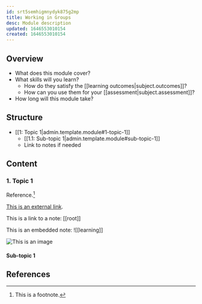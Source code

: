 ```yaml
---
id: srt5semhigmnydyk875g2mp
title: Working in Groups
desc: Module description
updated: 1646553010154
created: 1646553010154
---
```


## Overview
- What does this module cover?
- What skills will you learn?
  - How do they satisfy the [[learning outcomes|subject.outcomes]]?
  - How can you use them for your [[assessment|subject.assessment]]?
- How long will this module take?

## Structure

- [[1: Topic 1|admin.template.module#1-topic-1]]
  - [[1.1: Sub-topic 1|admin.template.module#sub-topic-1]]
  - Link to notes if needed

## Content 

### 1. Topic 1

Reference.[^1]

[This is an external link](http://wikipedia.org).

This is a link to a note: [[root]]

This is an embedded note: ![[learning]]

![This is an image](assets/image/filename.png)

#### Sub-topic 1

[^1]: This is a footnote.

## References




